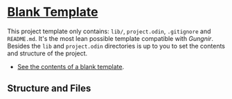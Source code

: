 # [Blank Template](blank-template)

This project template only contains: `lib/`, `project.odin`, `.gitignore` and `README.md`.
It's the most lean possible template compatible with _Gungnir_. Besides the `lib` and `project.odin` directories
is up to you to set the contents and structure of the project.

- [See the contents of a blank template](blank-template).

## Structure and Files